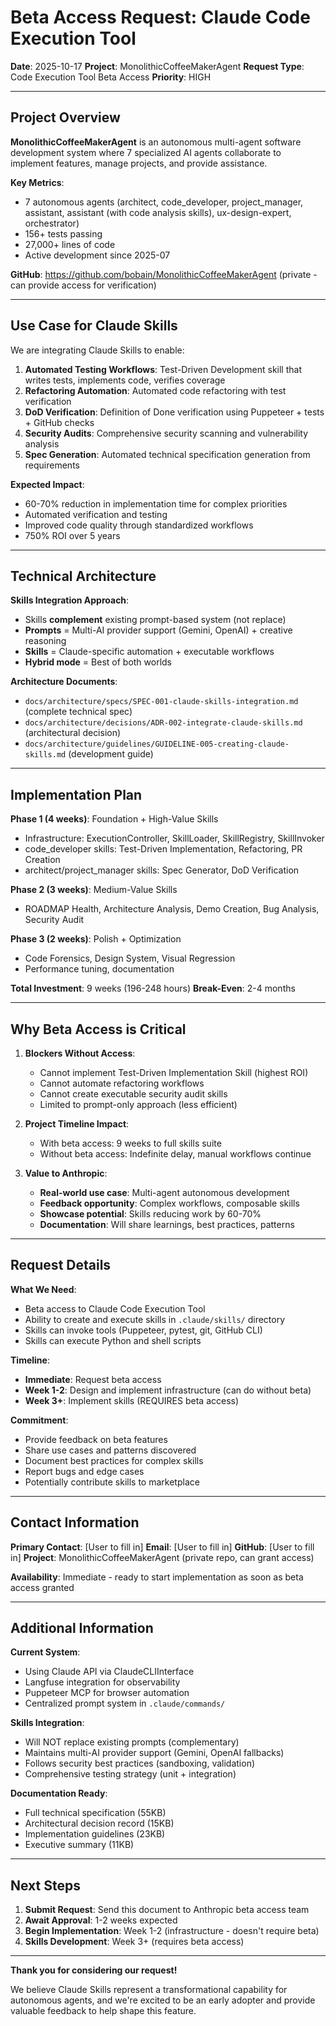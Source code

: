 # Beta Access Request: Claude Code Execution Tool

**Date**: 2025-10-17
**Project**: MonolithicCoffeeMakerAgent
**Request Type**: Code Execution Tool Beta Access
**Priority**: HIGH

---

## Project Overview

**MonolithicCoffeeMakerAgent** is an autonomous multi-agent software development system where 7 specialized AI agents collaborate to implement features, manage projects, and provide assistance.

**Key Metrics**:
- 7 autonomous agents (architect, code_developer, project_manager, assistant, assistant (with code analysis skills), ux-design-expert, orchestrator)
- 156+ tests passing
- 27,000+ lines of code
- Active development since 2025-07

**GitHub**: https://github.com/bobain/MonolithicCoffeeMakerAgent (private - can provide access for verification)

---

## Use Case for Claude Skills

We are integrating Claude Skills to enable:

1. **Automated Testing Workflows**: Test-Driven Development skill that writes tests, implements code, verifies coverage
2. **Refactoring Automation**: Automated code refactoring with test verification
3. **DoD Verification**: Definition of Done verification using Puppeteer + tests + GitHub checks
4. **Security Audits**: Comprehensive security scanning and vulnerability analysis
5. **Spec Generation**: Automated technical specification generation from requirements

**Expected Impact**:
- 60-70% reduction in implementation time for complex priorities
- Automated verification and testing
- Improved code quality through standardized workflows
- 750% ROI over 5 years

---

## Technical Architecture

**Skills Integration Approach**:
- Skills **complement** existing prompt-based system (not replace)
- **Prompts** = Multi-AI provider support (Gemini, OpenAI) + creative reasoning
- **Skills** = Claude-specific automation + executable workflows
- **Hybrid mode** = Best of both worlds

**Architecture Documents**:
- `docs/architecture/specs/SPEC-001-claude-skills-integration.md` (complete technical spec)
- `docs/architecture/decisions/ADR-002-integrate-claude-skills.md` (architectural decision)
- `docs/architecture/guidelines/GUIDELINE-005-creating-claude-skills.md` (development guide)

---

## Implementation Plan

**Phase 1 (4 weeks)**: Foundation + High-Value Skills
- Infrastructure: ExecutionController, SkillLoader, SkillRegistry, SkillInvoker
- code_developer skills: Test-Driven Implementation, Refactoring, PR Creation
- architect/project_manager skills: Spec Generator, DoD Verification

**Phase 2 (3 weeks)**: Medium-Value Skills
- ROADMAP Health, Architecture Analysis, Demo Creation, Bug Analysis, Security Audit

**Phase 3 (2 weeks)**: Polish + Optimization
- Code Forensics, Design System, Visual Regression
- Performance tuning, documentation

**Total Investment**: 9 weeks (196-248 hours)
**Break-Even**: 2-4 months

---

## Why Beta Access is Critical

1. **Blockers Without Access**:
   - Cannot implement Test-Driven Implementation Skill (highest ROI)
   - Cannot automate refactoring workflows
   - Cannot create executable security audit skills
   - Limited to prompt-only approach (less efficient)

2. **Project Timeline Impact**:
   - With beta access: 9 weeks to full skills suite
   - Without beta access: Indefinite delay, manual workflows continue

3. **Value to Anthropic**:
   - **Real-world use case**: Multi-agent autonomous development
   - **Feedback opportunity**: Complex workflows, composable skills
   - **Showcase potential**: Skills reducing work by 60-70%
   - **Documentation**: Will share learnings, best practices, patterns

---

## Request Details

**What We Need**:
- Beta access to Claude Code Execution Tool
- Ability to create and execute skills in `.claude/skills/` directory
- Skills can invoke tools (Puppeteer, pytest, git, GitHub CLI)
- Skills can execute Python and shell scripts

**Timeline**:
- **Immediate**: Request beta access
- **Week 1-2**: Design and implement infrastructure (can do without beta)
- **Week 3+**: Implement skills (REQUIRES beta access)

**Commitment**:
- Provide feedback on beta features
- Share use cases and patterns discovered
- Document best practices for complex skills
- Report bugs and edge cases
- Potentially contribute skills to marketplace

---

## Contact Information

**Primary Contact**: [User to fill in]
**Email**: [User to fill in]
**GitHub**: [User to fill in]
**Project**: MonolithicCoffeeMakerAgent (private repo, can grant access)

**Availability**: Immediate - ready to start implementation as soon as beta access granted

---

## Additional Information

**Current System**:
- Using Claude API via ClaudeCLIInterface
- Langfuse integration for observability
- Puppeteer MCP for browser automation
- Centralized prompt system in `.claude/commands/`

**Skills Integration**:
- Will NOT replace existing prompts (complementary)
- Maintains multi-AI provider support (Gemini, OpenAI fallbacks)
- Follows security best practices (sandboxing, validation)
- Comprehensive testing strategy (unit + integration)

**Documentation Ready**:
- Full technical specification (55KB)
- Architectural decision record (15KB)
- Implementation guidelines (23KB)
- Executive summary (11KB)

---

## Next Steps

1. **Submit Request**: Send this document to Anthropic beta access team
2. **Await Approval**: 1-2 weeks expected
3. **Begin Implementation**: Week 1-2 (infrastructure - doesn't require beta)
4. **Skills Development**: Week 3+ (requires beta access)

---

**Thank you for considering our request!**

We believe Claude Skills represent a transformational capability for autonomous agents, and we're excited to be an early adopter and provide valuable feedback to help shape this feature.
